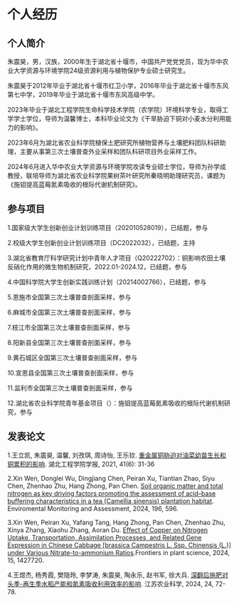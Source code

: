 # 个人经历
## 个人简介
朱震昊，男，汉族，2000年生于湖北省十堰市，中国共产党党党员，现为华中农业大学资源与环境学院24级资源利用与植物保护专业硕士研究生。

朱震昊于2012年毕业于湖北省十堰市红卫小学，2016年毕业于湖北省十堰市东风第七中学，2019年毕业于湖北省十堰市东风高级中学。

2023年毕业于湖北工程学院生命科学技术学院（农学院）环境科学专业，取得工学学士学位，导师为温馨博士，本科毕业论文为《干旱胁迫下铜对小麦水分利用能力的影响》。

2023年6月为湖北省农业科学院植保土肥研究所植物营养与土壤肥料团队科研助理，主要从事第三次土壤普查外业采样和团队科研项目外业采样工作。

2024年6月进入华中农业大学资源与环境学院攻读专业硕士学位，导师为孙学成教授，联培导师为湖北省农业科学院果树茶叶研究所秦晓明助理研究员，课题为《施钼提高蓝莓氮素吸收的根际代谢机制研究》。

## 参与项目
1.国家级大学生创新创业计划训练项目（202010528019），已结题，参与

2.校级大学生创新创业计划训练项目（DC2022032），已结题，主持

3.湖北省教育厅科学研究计划中青年人才项目（Q20222702）：铜影响农田土壤反硝化作用的微生物机制研究，2022.01-2024.12，已结题，参与

4.中国科学院大学生创新实践训练计划（20214002766），已结题，参与

5.恩施市全国第三次土壤普查剖面采样，参与

6.麻城市全国第三次土壤普查剖面采样，参与

7.枝江市全国第三次土壤普查剖面采样，参与

8.阳新县全国第三次土壤普查剖面采样，参与

9.黄石城区全国第三次土壤普查剖面采样，参与

10.宣恩县全国第三次土壤普查剖面采样，参与

11.监利市全国第三次土壤普查剖面采样，参与

12.湖北省农业科学院青年基金项目（）：施钼提高蓝莓氮素吸收的根际代谢机制研究，参与

## 发表论文
1.王立凯, 朱震昊, 温馨, 刘孜琪, 周诗怡, 王乐钦. [重金属铜胁迫对油菜幼苗生长和铜累积的影响](https://xbbjb.hbeu.edu.cn/info/1009/1648.htm). 湖北工程学院学报, 2021, 41(6): 31-36

2.Xin Wen, Donglei Wu, Dingjiang Chen, Peiran Xu, Tiantian Zhao, Siyu Chen, Zhenhao Zhu, Hang Zhong, Pan Chen. [Soil organic matter and total nitrogen as key driving factors promoting the assessment of acid–base buffering characteristics in a tea (Camellia sinensis) plantation habitat](https://link.springer.com/article/10.1007/s10661-024-12770-4#citeas). Enviromental Monitoring and Assessment, 2024, 196, 596. 

3.Xin Wen, Peiran Xu, Yafang Tang, Hang Zhong, Pan Chen, Zhenhao Zhu, Xinya Zhang, Xiaohu Zhang, Aoran Du. [Effect of Copper on Nitrogen Uptake, Transportation, Assimilation Processes, and Related Gene Expression in Chinese Cabbage [brassica Campestris L. Ssp. Chinensis (L.)] under Various Nitrate-to-ammonium Ratios](https://www.frontiersin.org/journals/plant-science/articles/10.3389/fpls.2024.1427720/full).Frontiers in plant science, 2024, 15, 1427720.

4.王煜杰, 杨秀霞, 樊隐玲, 李梦涛, 朱震昊, 陶永乐, 赵书军, 徐大兵. [深翻后施肥对头季-再生季水稻产能和氮素吸收利用效率的影响](http://www.jsnykx.cn/oa/darticle.aspx?type=view&id=202424011). 江苏农业科学, 2024, 24, 72-78.

